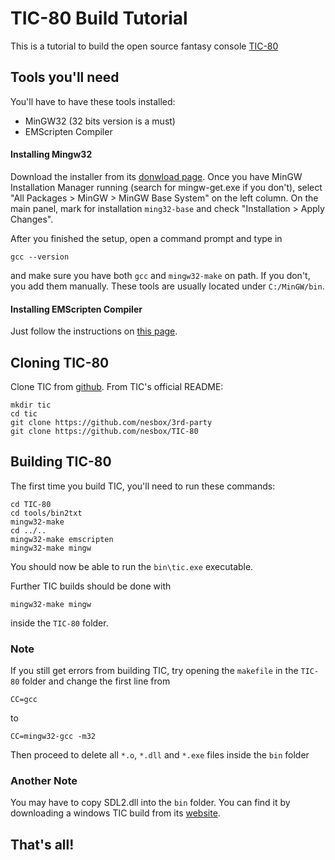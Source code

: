 # TIC-80 Build Tutorial

This is a tutorial to build the open source fantasy console [TIC-80](https://github.com/nesbox/TIC-80)

## Tools you'll need

You'll have to have these tools installed:
- MinGW32 (32 bits version is a must)
- EMScripten Compiler

#### Installing Mingw32

Download the installer from its [donwload page](https://sourceforge.net/projects/mingw/files/Installer/mingw-get-setup.exe/download).
Once you have MinGW Installation Manager running (search for mingw-get.exe if you don't), select "All Packages > MinGW > MinGW Base System" on the left column. On the main panel, mark for installation `ming32-base` and check "Installation > Apply Changes".

After you finished the setup, open a command prompt and type in
```
gcc --version
```
and make sure you have both `gcc` and `mingw32-make` on path. If you don't, you add them manually. These tools are usually located under `C:/MinGW/bin`.

#### Installing EMScripten Compiler

Just follow the instructions on [this page](https://kripken.github.io/emscripten-site/docs/getting_started/downloads.html).

## Cloning TIC-80

Clone TIC from [github](https://github.com/nesbox/TIC-80).
From TIC's official README:
```
mkdir tic
cd tic
git clone https://github.com/nesbox/3rd-party
git clone https://github.com/nesbox/TIC-80
```

## Building TIC-80

The first time you build TIC, you'll need to run these commands:
```
cd TIC-80
cd tools/bin2txt
mingw32-make
cd ../..
mingw32-make emscripten
mingw32-make mingw
```

You should now be able to run the `bin\tic.exe` executable.

Further TIC builds should be done with
```
mingw32-make mingw
```
inside the `TIC-80` folder.

### Note

If you still get errors from building TIC, try opening the `makefile` in the `TIC-80` folder and change the first line from
```
CC=gcc
```
to
```
CC=mingw32-gcc -m32
```

Then proceed to delete all `*.o`, `*.dll` and `*.exe` files inside the `bin` folder 


### Another Note

You may have to copy SDL2.dll into the `bin` folder. You can find it by downloading a windows TIC build from its [website](https://nesbox.itch.io/tic).

## That's all!
